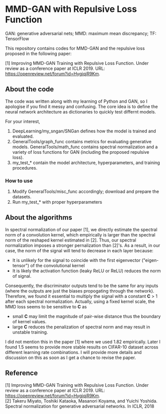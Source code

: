 # MMD-GAN with Repulsive Loss Function
GAN: generative adversarial nets; MMD: maximum mean discrepancy; TF: TensorFlow

This repository contains codes for MMD-GAN and the repulsive loss proposed in the following paper:

[1] Improving MMD-GAN Training with Repulsive Loss Function.  Under review as a conference paper at ICLR 2019. URL: https://openreview.net/forum?id=HygjqjR9Km.

## About the code
The code was written along with my learning of Python and GAN, so I apologise if you find it messy and confusing. The core idea is to define the neural network architecture as dictionaries to quickly test differnt models.

For your interest,
1. DeepLearning/my_sngan/SNGan defines how the model is trained and evaluated. 
2. GeneralTools/graph_func contains metrics for evaluating generative models. GeneralTools/math_func contains spectral normalization and a variety of loss functions for GAN (including the proposed repulsive loss).
3. my_test_* contain the model architecture, hyperparameters, and training procedures. 

### How to use
1. Modify GeneralTools/misc_func accordingly; download and prepare the datasets.
2. Run my_test_* with proper hyperparameters

## About the algorithms
In spectral normalization of our paper [1], we directly estimate the spectral norm of a convolution kernel, which empirically is larger than the spectral norm of the reshaped kernel estimated in [2]. Thus, our spectral normalization imposes a stronger pernalization than [2]'s. As a result, in our case, the norm of the signal will tend to decrease in each layer because:
- It is unlikely for the signal to coincide with the first eigenvector ("eigen-tensor") of the convolutional kernel
- It is likely the activation function (leaky ReLU or ReLU) reduces the norm of signal. 

Consequently, the discriminator outputs tend to be the same for any inputs (where the outputs are just the biases propogating through the network). Therefore, we found it essential to multiply the signal with a constant **C** > 1 after each spectral normalization. Actually, using a fixed kernel scale, the MMD loss seems to be sensitive to **C** as 
- small **C** may limit the magnitude of pair-wise distance thus the boundary of kernel values.
- large **C** reduces the penalization of spectral norm and may result in unstable training.

I did not mention this in the paper [1] where we used 1.82 empirically. Later I found 1.5 seems to provide more stable results on CIFAR-10 dataset across different learning rate combinations. I will provide more details and discussion on this as soon as I get a chance to revise the paper. 

## Reference
[1] Improving MMD-GAN Training with Repulsive Loss Function.  Under review as a conference paper at ICLR 2019. URL: https://openreview.net/forum?id=HygjqjR9Km. \
[2] Takeru Miyato, Toshiki Kataoka, Masanori Koyama, and Yuichi Yoshida. Spectral normalization
for generative adversarial networks. In ICLR, 2018
